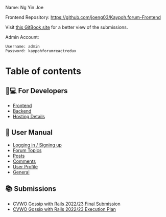 Name: Ng Yin Joe

Frontend Repository: https://github.com/joeng03/Kaypoh.forum-Frontend

Visit [this GitBook site](https://joeng03.gitbook.io/kaypoh.forum/) for a better view of the submissions.

Admin Account:

```
Username: admin
Password: kaypohforumreactredux
```

# Table of contents

## 👩💻 For Developers

- [Frontend](for-developers/frontend.md)
- [Backend](for-developers/backend.md)
- [Hosting Details](for-developers/hosting-details.md)

## 📜 User Manual

- [Logging in / Signing up](user-manual/logging-in-signing-up.md)
- [Forum Topics](user-manual/forum-topics.md)
- [Posts](user-manual/posts.md)
- [Comments](user-manual/comments.md)
- [User Profile](user-manual/user-profile.md)
- [General](user-manual/general.md)

## 📚 Submissions

- [CVWO Gossip with Rails 2022/23 Final Submission](submissions/cvwo-gossip-with-rails-2022-23-final-submission.md)
- [CVWO Gossip with Rails 2022/23 Execution Plan](submissions/cvwo-gossip-with-rails-2022-23-execution-plan.md)
